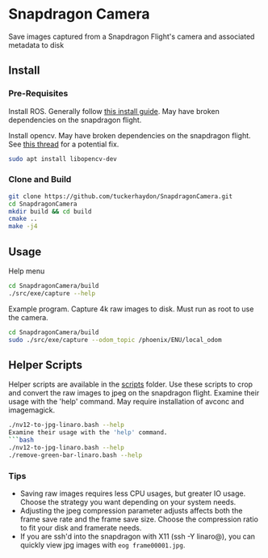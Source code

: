 # Snapdragon Camera
Save images captured from a Snapdragon Flight's camera and associated metadata to disk

## Install
### Pre-Requisites
Install ROS. Generally follow [this install guide](http://wiki.ros.org/indigo).
May have broken dependencies on the snapdragon flight.

Install opencv. May have broken dependencies on the snapdragon flight. See [this
thread](https://developer.qualcomm.com/forum/qdn-forums/hardware/snapdragon-flight/32904) for a potential fix.
```bash
sudo apt install libopencv-dev
```

### Clone and Build
```bash
git clone https://github.com/tuckerhaydon/SnapdragonCamera.git
cd SnapdragonCamera
mkdir build && cd build
cmake ..
make -j4
```

## Usage
Help menu
```bash
cd SnapdragonCamera/build
./src/exe/capture --help
```

Example program. Capture 4k raw images to disk. Must run as root to use the
camera.
```bash
cd SnapdragonCamera/build
sudo ./src/exe/capture --odom_topic /phoenix/ENU/local_odom
```
## Helper Scripts
Helper scripts are available in the [scripts](scripts/) folder. Use these
scripts to crop and convert the raw images to jpeg on the snapdragon flight.
Examine their usage with the 'help' command. May require installation of avconc
and imagemagick.

```bash
./nv12-to-jpg-linaro.bash --help
Examine their usage with the 'help' command.
```bash
./nv12-to-jpg-linaro.bash --help
./remove-green-bar-linaro.bash --help
```

### Tips
- Saving raw images requires less CPU usages, but greater IO usage. Choose the
  strategy you want depending on your system needs.
- Adjusting the jpeg compression parameter adjusts affects both the frame save
  rate and the frame save size. Choose the compression ratio to fit your disk
  and framerate needs.
- If you are ssh'd into the snapdragon with X11 (ssh -Y linaro@), you can
  quickly view jpg images with ```eog frame00001.jpg```.
